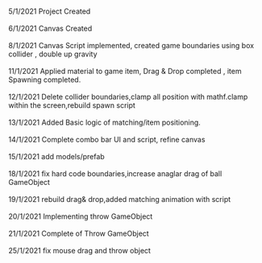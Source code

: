<br>5/1/2021 Project Created</br>
<br>6/1/2021 Canvas Created</br>
<br>8/1/2021 Canvas Script implemented, created game boundaries using box collider , double up gravity</br>
<br>11/1/2021 Applied material to game item, Drag & Drop completed , item Spawning completed.</br>
<br>12/1/2021 Delete collider boundaries,clamp all position with mathf.clamp within the screen,rebuild spawn script</br>
<br>13/1/2021 Added Basic logic of matching/item positioning.</br>
<br>14/1/2021 Complete combo bar UI and script, refine canvas</br>
<br>15/1/2021 add models/prefab</br>
<br>18/1/2021 fix hard code boundaries,increase anaglar drag of ball GameObject</br>
<br>19/1/2021 rebuild drag& drop,added matching animation with script</br>
<br>20/1/2021 Implementing throw GameObject</br>
<br>21/1/2021 Complete of Throw GameObject</br> 
<br>25/1/2021 fix mouse drag and throw object</br>
